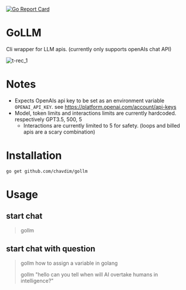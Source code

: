 [![Go Report Card](https://goreportcard.com/badge/github.com/chavdim/gollm)](https://goreportcard.com/report/github.com/chavdim/gollm)

# GoLLM
Cli wrapper for LLM apis. (currently only supports openAIs chat API) 

![t-rec_1](https://github.com/chavdim/gollm/assets/19467395/bd3032ad-396c-4df2-988d-e665a214ee88)

# Notes
- Expects OpenAIs api key to be set as an environment variable `OPENAI_API_KEY`. see https://platform.openai.com/account/api-keys
- Model, token limits and interactions limits are currently hardcoded. respectively GPT3.5, 500, 5
  - Interactions are currently limited to 5 for safety. (loops and billed apis are a scary combination)

# Installation
```
go get github.com/chavdim/gollm
```
# Usage
## start chat
>gollm 
## start chat with question
>gollm how to assign a variable in golang
> 
>gollm "hello can you tell when will AI overtake humans in intelligence?"
